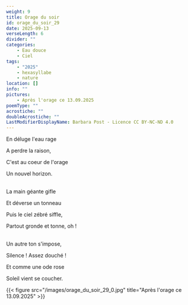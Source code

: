 ```yaml
---
weight: 9
title: Orage du soir
id: orage_du_soir_29
date: 2025-09-13
verseLength: 6
divider: ""
categories:
    - Eau douce
    - Ciel
tags:
    - "2025"
    - hexasyllabe
    - nature
location: []
info: ""
pictures:
    - Après l'orage ce 13.09.2025
poemType: ""
acrostiche: ""
doubleAcrostiche: ""
LastModifierDisplayName: Barbara Post - Licence CC BY-NC-ND 4.0
---
```

En déluge l'eau rage

A perdre la raison,

C'est au coeur de l'orage

Un nouvel horizon.

 \
La main géante gifle

Et déverse un tonneau

Puis le ciel zébré siffle,

Partout gronde et tonne, oh !

 \
Un autre ton s'impose,

Silence ! Assez douché !

Et comme une ode rose

Soleil vient se coucher.

{{< figure src="/images/orage_du_soir_29_0.jpg" title="Après l'orage ce 13.09.2025" >}}
